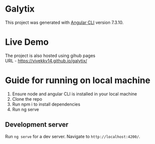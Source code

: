 # Galytix

This project was generated with [Angular CLI](https://github.com/angular/angular-cli) version 7.3.10.

# Live Demo
The project is also hosted using gihub pages <br/>
URL - https://vivekkv14.github.io/galytix/

# Guide for running on local machine
1. Ensure node and angular CLI is installed in your local machine
2. Clone the repo
3. Run npm i to install dependencies
4. Run ng serve

## Development server

Run `ng serve` for a dev server. Navigate to `http://localhost:4200/`.